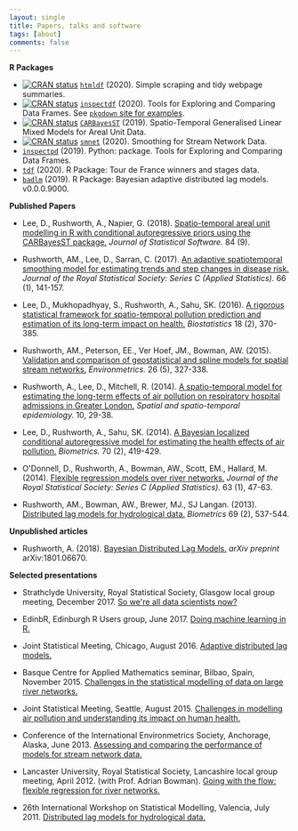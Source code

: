 ```yaml
---
layout: single
title: Papers, talks and software
tags: [about]
comments: false
---
```


__R Packages__

+  [![CRAN status](https://www.r-pkg.org/badges/version/htmldf)](https://cran.r-project.org/package=htmldf) [`htmldf`](https://github.com/alastairrushworth/htmldf) (2020).  Simple scraping and tidy webpage summaries.
+  [![CRAN status](https://www.r-pkg.org/badges/version/inspectdf)](https://cran.r-project.org/package=inspectdf) [`inspectdf`](https://cran.r-project.org/package=inspectdf) (2020). Tools for Exploring and Comparing Data Frames.   See [`pkgdown` site for examples](https://alastairrushworth.github.io/inspectdf/).  
+  [![CRAN status](https://www.r-pkg.org/badges/version/CARBayesST)](https://cran.r-project.org/package=CARBayesST) [`CARBayesST`](https://cran.r-project.org/package=CARBayesST)  (2019). Spatio-Temporal Generalised Linear Mixed Models for Areal Unit Data.
+  [![CRAN status](https://www.r-pkg.org/badges/version/smnet)](https://cran.r-project.org/package=smnet) [`smnet`](https://cran.r-project.org/package=smnet)  (2020). Smoothing for Stream Network Data.
+  [`inspectpd`](https://github.com/alastairrushworth/inspectpd) (2019).  Python: package.  Tools for Exploring and Comparing Data Frames.
+  [`tdf`](https://github.com/alastairrushworth/tdf) (2020).  R Package: Tour de France winners and stages data.  
+ [`badlm`](https://github.com/alastairrushworth/badlm)  (2019).  R Package: Bayesian adaptive distributed lag models.  v0.0.0.9000.  




__Published Papers__

+ Lee, D., Rushworth, A., Napier, G. (2018). [Spatio-temporal areal unit modelling in R with conditional autoregressive priors using the CARBayesST package.](carbayesst.pdf) _Journal of Statistical Software._ 84 (9).

+ Rushworth, AM., Lee, D., Sarran, C. (2017). [An adaptive spatiotemporal smoothing model for estimating trends and step changes in disease risk.](adaptive_spatiotemporal_smoothing.pdf) _Journal of the Royal Statistical Society: Series C (Applied Statistics)._  66 (1), 141-157.

+ Lee, D., Mukhopadhyay, S., Rushworth, A., Sahu, SK. (2016). [A rigorous statistical framework for spatio-temporal pollution prediction and estimation of its long-term impact on health.](rigorous_statistical.pdf)  _Biostatistics_ 18 (2), 370-385.

+ Rushworth, AM., Peterson, EE., Ver Hoef, JM., Bowman, AW. (2015). [Validation and comparison of geostatistical and spline models for spatial stream networks.](comparison_stream_network_models.pdf) _Environmetrics._ 26 (5), 327-338.

+ Rushworth, A., Lee, D., Mitchell, R. (2014). [A spatio-temporal model for estimating the long-term effects of air pollution on respiratory hospital admissions in Greater London.](spatiotemporal_health_london.pdf) _Spatial and spatio-temporal epidemiology._ 10, 29-38.

+ Lee, D., Rushworth, A., Sahu, SK. (2014). [A Bayesian localized conditional autoregressive model for estimating the health effects of air pollution.](bayesian_localised.pdf) _Biometrics._ 70 (2), 419-429.

+ O'Donnell, D., Rushworth, A., Bowman, AW., Scott, EM., Hallard, M. (2014). [Flexible regression models over river networks.](flexible_regression_river_networks.pdf) _Journal of the Royal Statistical Society: Series C (Applied Statistics)._ 63 (1), 47-63.

+ Rushworth, AM., Bowman, AW., Brewer, MJ., SJ Langan. (2013). [Distributed lag models for hydrological data.](distributed_lag_models.pdf) _Biometrics_ 69 (2), 537-544.

__Unpublished articles__

+ Rushworth, A. (2018). [Bayesian Distributed Lag Models.](bayesian_dlms.pdf) _arXiv preprint_ arXiv:1801.06670.

__Selected presentations__

+ Strathclyde University, Royal Statistical Society, Glasgow local group meeting, December 2017. [So we're all data scientists now?](rss_2017.pdf)

+ EdinbR, Edinburgh R Users group, June 2017. [Doing machine learning in R.](edinbr_2017.pdf)

+ Joint Statistical Meeting, Chicago, August 2016. [Adaptive distributed lag models.](jsm_2016.pdf)

+ Basque Centre for Applied Mathematics seminar, Bilbao, Spain, November 2015. [Challenges in the statistical modelling of data on large river networks.](bcam_2015.pdf)

+ Joint Statistical Meeting, Seattle, August 2015. [Challenges in modelling air pollution and understanding its impact on human health.](jsm_2015.pdf)

+ Conference of the International Environmetrics Society, Anchorage, Alaska, June 2013. [Assessing and comparing the performance of models for stream network data.](ties_2013.pdf)

+ Lancaster University, Royal Statistical Society, Lancashire local group meeting, April 2012. (with Prof. Adrian Bowman). [Going with the flow: flexible regression for river networks.](rss_2012.pdf)

+ 26th International Workshop on Statistical Modelling, Valencia, July 2011. [Distributed lag models for hydrological data.](iwsm_2011.pdf)


